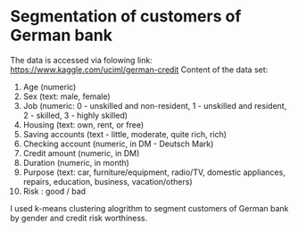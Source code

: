 # Segmentation of customers of German bank
The data is accessed via folowing link: https://www.kaggle.com/uciml/german-credit
Content of the data set:

1. Age (numeric)
2. Sex (text: male, female)
3. Job (numeric: 0 - unskilled and non-resident, 1 - unskilled and resident, 2 - skilled, 3 - highly skilled)
4. Housing (text: own, rent, or free)
5. Saving accounts (text - little, moderate, quite rich, rich)
6. Checking account (numeric, in DM - Deutsch Mark)
7. Credit amount (numeric, in DM)
8. Duration (numeric, in month)
9. Purpose (text: car, furniture/equipment, radio/TV, domestic appliances, repairs, education, business, vacation/others)
10. Risk : good / bad

I used k-means clustering alogrithm to segment customers of German bank by gender and credit risk worthiness. 
